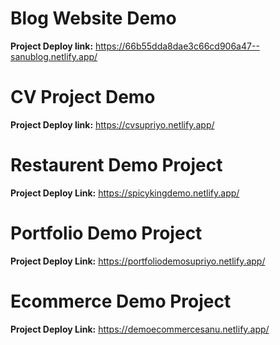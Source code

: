 # Blog Website Demo
**Project Deploy link:** https://66b55dda8dae3c66cd906a47--sanublog.netlify.app/


# CV Project Demo
**Project Deploy link:** https://cvsupriyo.netlify.app/

# Restaurent Demo Project
**Project Deploy Link:** https://spicykingdemo.netlify.app/

# Portfolio Demo Project
**Project Deploy Link:** https://portfoliodemosupriyo.netlify.app/

# Ecommerce Demo Project
**Project Deploy Link:** https://demoecommercesanu.netlify.app/
